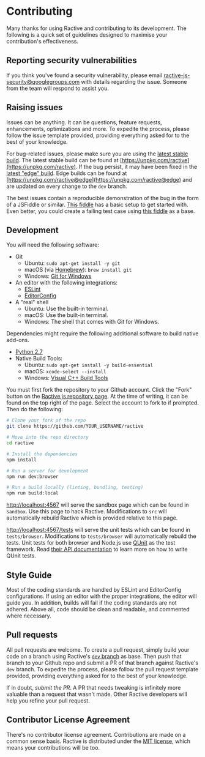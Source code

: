 # Contributing

Many thanks for using Ractive and contributing to its development. The following is a quick set of guidelines designed to maximise your contribution's effectiveness.

## Reporting security vulnerabilities

If you think you've found a security vulnerability, please email [ractive-js-security@googlegroups.com](mailto:ractive-js-security@googlegroups.com) with details regarding the issue. Someone from the team will respond to assist you.

## Raising issues

Issues can be anything. It can be questions, feature requests, enhancements, optimizations and more. To expedite the process, please follow the issue template provided, providing everything asked for to the best of your knowledge.

For bug-related issues, please make sure you are using the [latest stable build](https://unpkg.com/ractive). The latest stable build can be found at [https://unpkg.com/ractive](https://unpkg.com/ractive). If the bug persist, it may have been fixed in the [latest "edge" build](https://unpkg.com/ractive@edge). Edge builds can be found at [https://unpkg.com/ractive@edge](https://unpkg.com/ractive@edge) and are updated on every change to the `dev` branch.

The best issues contain a reproducible demonstration of the bug in the form of a JSFiddle or similar. [This fiddle](https://jsfiddle.net/evschris/wxc00vup/) has a basic setup to get started with. Even better, you could create a failing test case using [this fiddle](http://jsfiddle.net/rich_harris/UG7Eq/) as a base.

## Development

You will need the following software:

- Git
	- Ubuntu: `sudo apt-get install -y git`
	- macOS (via [Homebrew](https://brew.sh/)): `brew install git`
	- Windows: [Git for Windows](https://git-scm.com/download/win)
- An editor with the following integrations:
    - [ESLint](http://eslint.org/)
	- [EditorConfig](http://editorconfig.org/)
- A "real" shell
	- Ubuntu: Use the built-in terminal.
	- macOS: Use the built-in terminal.
	- Windows: The shell that comes with Git for Windows.

Dependencies might require the following additional software to build native add-ons.

- [Python 2.7](https://www.python.org/download/releases/2.7/)
- Native Build Tools:
	- Ubuntu: `sudo apt-get install -y build-essential`
	- macOS: `xcode-select --install`
	- Windows: [Visual C++ Build Tools](http://landinghub.visualstudio.com/visual-cpp-build-tools)

You must first fork the repository to your Github account. Click the "Fork" button on the [Ractive.js repository page](https://github.com/ractivejs/ractive). At the time of writing, it can be found on the top right of the page. Select the account to fork to if prompted. Then do the following:

```bash
# Clone your fork of the repo
git clone https://github.com/YOUR_USERNAME/ractive

# Move into the repo directory
cd ractive

# Install the dependencies
npm install

# Run a server for development
npm run dev:browser

# Run a build locally (linting, bundling, testing)
npm run build:local
```

[http://localhost:4567](http://localhost:4567) will serve the sandbox page which can be found in `sandbox`. Use this page to hack Ractive. Modifications to `src` will automatically rebuild Ractive which is provided relative to this page.

[http://localhost:4567/tests](http://localhost:4567/tests) will serve the unit tests which can be found in `tests/browser`. Modifications to `tests/browser` will automatically rebuild the tests. Unit tests for both browser and Node.js use [QUnit](https://qunitjs.com/) as the test framework. Read [their API documentation](https://api.qunitjs.com/) to learn more on how to write QUnit tests.

## Style Guide

Most of the coding standards are handled by ESLint and EditorConfig configurations. If using an editor with the proper integrations, the editor will guide you. In addition, builds will fail if the coding standards are not adhered. Above all, code should be clean and readable, and commented where necessary.

## Pull requests

All pull requests are welcome. To create a pull request, simply build your code on a branch using Ractive's [`dev` branch](https://github.com/ractivejs/ractive/tree/dev) as base. Then push that branch to your Github repo and submit a PR of that branch against Ractive's `dev` branch. To expedite the process, please follow the pull request template provided, providing everything asked for to the best of your knowledge.

If in doubt, *submit the PR*. A PR that needs tweaking is infinitely more valuable than a request that wasn't made. Other Ractive developers will help you refine your pull request.

## Contributor License Agreement

There's no contributor license agreement. Contributions are made on a common sense basis. Ractive is distributed under the [MIT license](../LICENSE.md), which means your contributions will be too.
